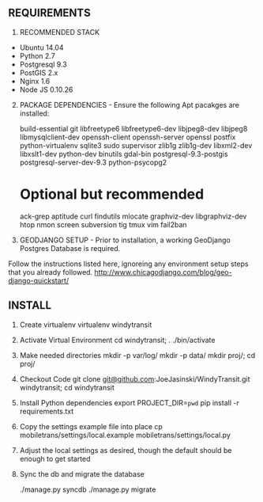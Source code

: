REQUIREMENTS
-------
1) RECOMMENDED STACK 

 - Ubuntu 14.04
 - Python 2.7
 - Postgresql 9.3 
 - PostGIS 2.x
 - Nginx 1.6
 - Node JS 0.10.26


2) PACKAGE DEPENDENCIES - Ensure the following Apt pacakges are installed:

    build-essential git libfreetype6 libfreetype6-dev libjpeg8-dev libjpeg8 
    libmysqlclient-dev openssh-client openssh-server
    openssl postfix python-virtualenv sqlite3 sudo supervisor zlib1g
    zlib1g-dev libxml2-dev libxslt1-dev python-dev
    binutils gdal-bin postgresql-9.3-postgis postgresql-server-dev-9.3 python-psycopg2

    # Optional but recommended
    ack-grep aptitude curl findutils mlocate graphviz-dev libgraphviz-dev htop
    nmon screen subversion tig tmux vim fail2ban
    
3) GEODJANGO SETUP - Prior to installation, a working GeoDjango Postgres Database is required.

Follow the instructions listed here, ignoreing any environment setup
steps that you already followed. 
http://www.chicagodjango.com/blog/geo-django-quickstart/


INSTALL
-------

1. Create virtualenv 
    virtualenv  windytransit

2. Activate Virtual Environment
    cd windytransit; . ./bin/activate

3. Make needed directories
    mkdir -p var/log/
    mkdir -p data/
    mkdir proj/; cd proj/

4. Checkout Code
    git clone git@github.com:JoeJasinski/WindyTransit.git windytransit; cd windytransit 

5. Install Python dependencies 
    export PROJECT_DIR=`pwd`
    pip install -r requirements.txt

6. Copy the settings example file into place
    cp mobiletrans/settings/local.example mobiletrans/settings/local.py

7. Adjust the local settings as desired, though the default should be enough to get started

8. Sync the db and migrate the database

   ./manage.py syncdb 
   ./manage.py migrate 







